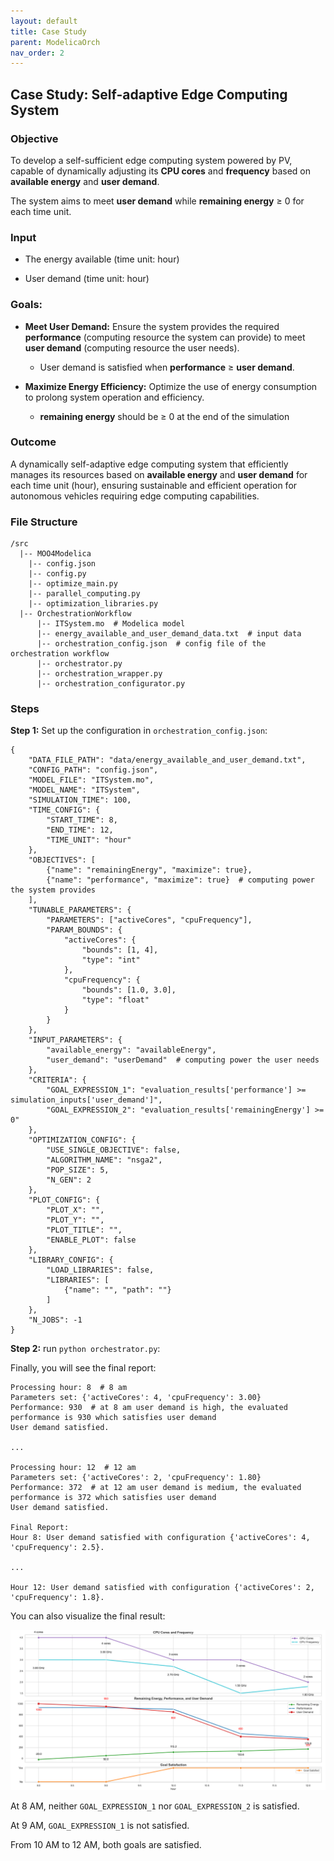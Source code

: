 ```yaml
---
layout: default
title: Case Study
parent: ModelicaOrch
nav_order: 2
---
```


## Case Study: Self-adaptive Edge Computing System

### Objective

To develop a self-sufficient edge computing system powered by PV, capable of dynamically adjusting its **CPU cores** and **frequency** based on **available energy** and **user demand**. 

The system aims to meet **user demand** while **remaining energy** ≥ 0 for each time unit.

### Input

* The energy available (time unit: hour)

* User demand (time unit: hour)

### Goals:

  - **Meet User Demand:** Ensure the system provides the required **performance** (computing resource the system can provide) to meet **user demand** (computing resource the user needs). 
    - User demand is satisfied when **performance** ≥ **user demand**.

  - **Maximize Energy Efficiency:** Optimize the use of energy consumption to prolong system operation and efficiency.
    - **remaining energy** should be ≥ 0 at the end of the simulation

### Outcome 

A dynamically self-adaptive edge computing system that efficiently manages its resources based on **available energy** and **user demand** for each time unit (hour), ensuring sustainable and efficient operation for autonomous vehicles requiring edge computing capabilities.

### File Structure

```shell
/src
  |-- MOO4Modelica
  	|-- config.json
  	|-- config.py
  	|-- optimize_main.py
  	|-- parallel_computing.py
  	|-- optimization_libraries.py
  |-- OrchestrationWorkflow
      |-- ITSystem.mo  # Modelica model
      |-- energy_available_and_user_demand_data.txt  # input data
      |-- orchestration_config.json  # config file of the orchestration workflow
      |-- orchestrator.py
      |-- orchestration_wrapper.py
      |-- orchestration_configurator.py
```

### Steps

**Step 1:** Set up the configuration in `orchestration_config.json`:

```shell
{
    "DATA_FILE_PATH": "data/energy_available_and_user_demand.txt",
    "CONFIG_PATH": "config.json",
    "MODEL_FILE": "ITSystem.mo",
    "MODEL_NAME": "ITSystem",
    "SIMULATION_TIME": 100,
    "TIME_CONFIG": {
        "START_TIME": 8,
        "END_TIME": 12,
        "TIME_UNIT": "hour"
    },
    "OBJECTIVES": [
        {"name": "remainingEnergy", "maximize": true},
        {"name": "performance", "maximize": true}  # computing power the system provides 
    ],
    "TUNABLE_PARAMETERS": {
        "PARAMETERS": ["activeCores", "cpuFrequency"],
        "PARAM_BOUNDS": {
            "activeCores": {
                "bounds": [1, 4],
                "type": "int"
            },
            "cpuFrequency": {
                "bounds": [1.0, 3.0],
                "type": "float"
            }
        }
    },
    "INPUT_PARAMETERS": {
        "available_energy": "availableEnergy",
        "user_demand": "userDemand"  # computing power the user needs
    },
    "CRITERIA": {
        "GOAL_EXPRESSION_1": "evaluation_results['performance'] >= simulation_inputs['user_demand']",
        "GOAL_EXPRESSION_2": "evaluation_results['remainingEnergy'] >= 0"
    },
    "OPTIMIZATION_CONFIG": {
        "USE_SINGLE_OBJECTIVE": false,
        "ALGORITHM_NAME": "nsga2",
        "POP_SIZE": 5,
        "N_GEN": 2
    },
    "PLOT_CONFIG": {
        "PLOT_X": "",
        "PLOT_Y": "",
        "PLOT_TITLE": "",
        "ENABLE_PLOT": false
    },
    "LIBRARY_CONFIG": {
        "LOAD_LIBRARIES": false,
        "LIBRARIES": [
            {"name": "", "path": ""}
        ]
    },
    "N_JOBS": -1
}
```

**Step 2:** run `python orchestrator.py`:

Finally, you will see the final report:

```shell
Processing hour: 8  # 8 am
Parameters set: {'activeCores': 4, 'cpuFrequency': 3.00}
Performance: 930  # at 8 am user demand is high, the evaluated performance is 930 which satisfies user demand
User demand satisfied.

...

Processing hour: 12  # 12 am
Parameters set: {'activeCores': 2, 'cpuFrequency': 1.80}
Performance: 372  # at 12 am user demand is medium, the evaluated performance is 372 which satisfies user demand
User demand satisfied.

Final Report:
Hour 8: User demand satisfied with configuration {'activeCores': 4, 'cpuFrequency': 2.5}.

...

Hour 12: User demand satisfied with configuration {'activeCores': 2, 'cpuFrequency': 1.8}.
```

You can also visualize the final result:

<img src="../../assets/ModelicaOrch_result.png" alt="result" style="zoom:100%;" />

At 8 AM,  neither `GOAL_EXPRESSION_1` nor `GOAL_EXPRESSION_2` is satisfied. 

At 9 AM, `GOAL_EXPRESSION_1` is not satisfied. 

From 10 AM to 12 AM, both goals are satisfied. 